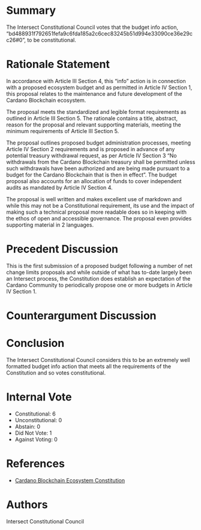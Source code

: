 
# Summary

The Intersect Constitutional Council votes that the budget info action, “bd488931f792651fefa9c6fda185a2c6cec83245b51d994e33090ce36e29cc26#0”, to be constitutional.

# Rationale Statement

In accordance with Article III Section 4, this “info” action is in connection with a proposed ecosystem budget and as permitted in Article IV Section 1, this proposal relates to the maintenance and future development of the Cardano Blockchain ecosystem.
 
The proposal meets the standardized and legible format requirements as outlined in Article III Section 5. The rationale contains a title, abstract, reason for the proposal and relevant supporting materials, meeting the minimum requirements of Article III Section 5.

The proposal outlines proposed budget administration processes, meeting Article IV Section 2 requirements and is proposed in advance of any potential treasury withdrawal request, as per Article IV Section 3 “No withdrawals from the Cardano Blockchain treasury shall be permitted unless such withdrawals have been authorized and are being made pursuant to a budget for the Cardano Blockchain that is then in effect”. The budget proposal also accounts for an allocation of funds to cover independent audits as mandated by Article IV Section 4.

The proposal is well written and makes excellent use of markdown and while this may not be a Constitutional requirement, its use and the impact of making such a technical proposal more readable does so in keeping with the ethos of open and accessible governance. The proposal even provides supporting material in 2 languages.

# Precedent Discussion

This is the first submission of a proposed budget following a number of net change limits proposals and while outside of what has to-date largely been an Intersect process, the Constitution does establish an expectation of the Cardano Community to periodically propose one or more budgets in Article IV Section 1.

# Counterargument Discussion



# Conclusion

The Intersect Constitutional Council considers this to be an extremely well formatted budget info action that meets all the requirements of the Constitution and so votes constitutional.

# Internal Vote

- Constitutional: 6
- Unconstitutional: 0
- Abstain: 0
- Did Not Vote: 1
- Against Voting: 0

# References

- [Cardano Blockchain Ecosystem Constitution](ipfs://bafkreiazhhawe7sjwuthcfgl3mmv2swec7sukvclu3oli7qdyz4uhhuvmy)

# Authors

Intersect Constitutional Council